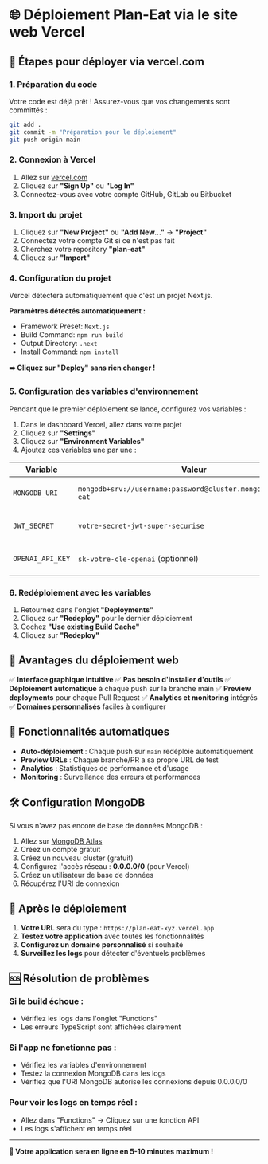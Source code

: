 # 🌐 Déploiement Plan-Eat via le site web Vercel

## 🚀 Étapes pour déployer via vercel.com

### 1. Préparation du code
Votre code est déjà prêt ! Assurez-vous que vos changements sont committés :

```bash
git add .
git commit -m "Préparation pour le déploiement"
git push origin main
```

### 2. Connexion à Vercel
1. Allez sur [vercel.com](https://vercel.com)
2. Cliquez sur **"Sign Up"** ou **"Log In"**
3. Connectez-vous avec votre compte GitHub, GitLab ou Bitbucket

### 3. Import du projet
1. Cliquez sur **"New Project"** ou **"Add New..."** → **"Project"**
2. Connectez votre compte Git si ce n'est pas fait
3. Cherchez votre repository **"plan-eat"**
4. Cliquez sur **"Import"**

### 4. Configuration du projet
Vercel détectera automatiquement que c'est un projet Next.js.

**Paramètres détectés automatiquement :**
- Framework Preset: `Next.js`
- Build Command: `npm run build`
- Output Directory: `.next`
- Install Command: `npm install`

**➡️ Cliquez sur "Deploy" sans rien changer !**

### 5. Configuration des variables d'environnement
Pendant que le premier déploiement se lance, configurez vos variables :

1. Dans le dashboard Vercel, allez dans votre projet
2. Cliquez sur **"Settings"** 
3. Cliquez sur **"Environment Variables"**
4. Ajoutez ces variables une par une :

| Variable | Valeur | Environnement |
|----------|--------|---------------|
| `MONGODB_URI` | `mongodb+srv://username:password@cluster.mongodb.net/plan-eat` | Production, Preview, Development |
| `JWT_SECRET` | `votre-secret-jwt-super-securise` | Production, Preview, Development |
| `OPENAI_API_KEY` | `sk-votre-cle-openai` (optionnel) | Production, Preview, Development |

### 6. Redéploiement avec les variables
1. Retournez dans l'onglet **"Deployments"**
2. Cliquez sur **"Redeploy"** pour le dernier déploiement
3. Cochez **"Use existing Build Cache"**
4. Cliquez sur **"Redeploy"**

## 🎯 Avantages du déploiement web

✅ **Interface graphique intuitive**
✅ **Pas besoin d'installer d'outils**
✅ **Déploiement automatique** à chaque push sur la branche main
✅ **Preview deployments** pour chaque Pull Request
✅ **Analytics et monitoring** intégrés
✅ **Domaines personnalisés** faciles à configurer

## 🔗 Fonctionnalités automatiques

- **Auto-déploiement** : Chaque push sur `main` redéploie automatiquement
- **Preview URLs** : Chaque branche/PR a sa propre URL de test
- **Analytics** : Statistiques de performance et d'usage
- **Monitoring** : Surveillance des erreurs et performances

## 🛠️ Configuration MongoDB

Si vous n'avez pas encore de base de données MongoDB :

1. Allez sur [MongoDB Atlas](https://www.mongodb.com/cloud/atlas)
2. Créez un compte gratuit
3. Créez un nouveau cluster (gratuit)
4. Configurez l'accès réseau : **0.0.0.0/0** (pour Vercel)
5. Créez un utilisateur de base de données
6. Récupérez l'URI de connexion

## 🎉 Après le déploiement

1. **Votre URL** sera du type : `https://plan-eat-xyz.vercel.app`
2. **Testez votre application** avec toutes les fonctionnalités
3. **Configurez un domaine personnalisé** si souhaité
4. **Surveillez les logs** pour détecter d'éventuels problèmes

## 🆘 Résolution de problèmes

### Si le build échoue :
- Vérifiez les logs dans l'onglet "Functions"
- Les erreurs TypeScript sont affichées clairement

### Si l'app ne fonctionne pas :
- Vérifiez les variables d'environnement
- Testez la connexion MongoDB dans les logs
- Vérifiez que l'URI MongoDB autorise les connexions depuis 0.0.0.0/0

### Pour voir les logs en temps réel :
- Allez dans "Functions" → Cliquez sur une fonction API
- Les logs s'affichent en temps réel

---

**🎯 Votre application sera en ligne en 5-10 minutes maximum !**

